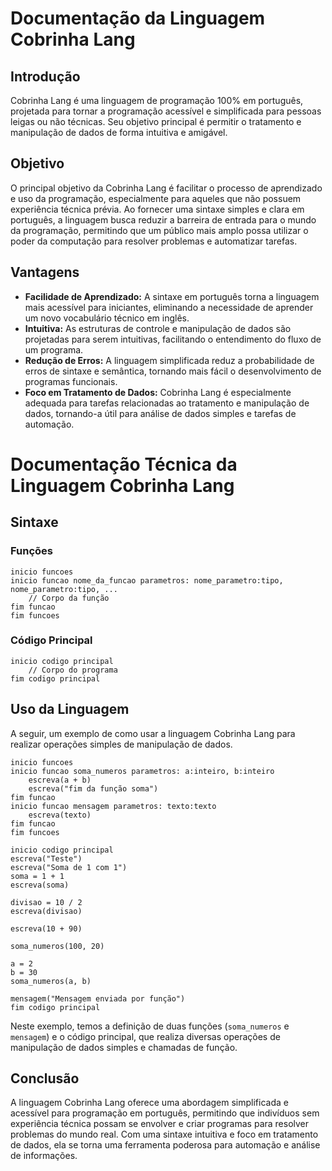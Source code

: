 # Documentação da Linguagem Cobrinha Lang

## Introdução

Cobrinha Lang é uma linguagem de programação 100% em português, projetada para tornar a programação acessível e simplificada para pessoas leigas ou não técnicas. Seu objetivo principal é permitir o tratamento e manipulação de dados de forma intuitiva e amigável.

## Objetivo

O principal objetivo da Cobrinha Lang é facilitar o processo de aprendizado e uso da programação, especialmente para aqueles que não possuem experiência técnica prévia. Ao fornecer uma sintaxe simples e clara em português, a linguagem busca reduzir a barreira de entrada para o mundo da programação, permitindo que um público mais amplo possa utilizar o poder da computação para resolver problemas e automatizar tarefas.

## Vantagens

- **Facilidade de Aprendizado:** A sintaxe em português torna a linguagem mais acessível para iniciantes, eliminando a necessidade de aprender um novo vocabulário técnico em inglês.
- **Intuitiva:** As estruturas de controle e manipulação de dados são projetadas para serem intuitivas, facilitando o entendimento do fluxo de um programa.
- **Redução de Erros:** A linguagem simplificada reduz a probabilidade de erros de sintaxe e semântica, tornando mais fácil o desenvolvimento de programas funcionais.
- **Foco em Tratamento de Dados:** Cobrinha Lang é especialmente adequada para tarefas relacionadas ao tratamento e manipulação de dados, tornando-a útil para análise de dados simples e tarefas de automação.

# Documentação Técnica da Linguagem Cobrinha Lang

## Sintaxe

### Funções

```
inicio funcoes
inicio funcao nome_da_funcao parametros: nome_parametro:tipo, nome_parametro:tipo, ...
    // Corpo da função
fim funcao
fim funcoes
```

### Código Principal

```
inicio codigo principal
    // Corpo do programa
fim codigo principal
```

## Uso da Linguagem

A seguir, um exemplo de como usar a linguagem Cobrinha Lang para realizar operações simples de manipulação de dados.

```cobrinha
inicio funcoes
inicio funcao soma_numeros parametros: a:inteiro, b:inteiro
    escreva(a + b)
    escreva("fim da função soma")
fim funcao
inicio funcao mensagem parametros: texto:texto
    escreva(texto)
fim funcao
fim funcoes

inicio codigo principal
escreva("Teste")
escreva("Soma de 1 com 1")
soma = 1 + 1
escreva(soma)

divisao = 10 / 2
escreva(divisao)

escreva(10 + 90)

soma_numeros(100, 20)

a = 2
b = 30
soma_numeros(a, b)

mensagem("Mensagem enviada por função")
fim codigo principal
```

Neste exemplo, temos a definição de duas funções (`soma_numeros` e `mensagem`) e o código principal, que realiza diversas operações de manipulação de dados simples e chamadas de função.

## Conclusão

A linguagem Cobrinha Lang oferece uma abordagem simplificada e acessível para programação em português, permitindo que indivíduos sem experiência técnica possam se envolver e criar programas para resolver problemas do mundo real. Com uma sintaxe intuitiva e foco em tratamento de dados, ela se torna uma ferramenta poderosa para automação e análise de informações.